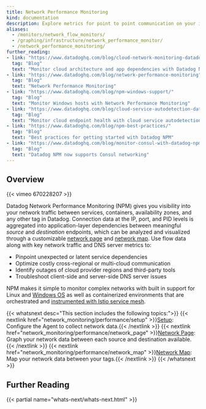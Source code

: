 ```yaml
---
title: Network Performance Monitoring
kind: documentation
description: Explore metrics for point to point communication on your infrastructure.
aliases:
  - /monitors/network_flow_monitors/
  - /graphing/infrastructure/network_performance_monitor/
  - /network_performance_monitoring/
further_reading:
- link: "https://www.datadoghq.com/blog/cloud-network-monitoring-datadog/"
  tag: "Blog"
  text: "Monitor cloud architecture and app dependencies with Datadog NPM"
- link: "https://www.datadoghq.com/blog/network-performance-monitoring"
  tag: "Blog"
  text: "Network Performance Monitoring"
- link: "https://www.datadoghq.com/blog/npm-windows-support/"
  tag: "Blog"
  text: "Monitor Windows hosts with Network Performance Monitoring"
- link: "https://www.datadoghq.com/blog/cloud-service-autodetection-datadog/"
  tag: "Blog"
  text: "Monitor cloud endpoint health with cloud service autodetection"
- link: "https://www.datadoghq.com/blog/npm-best-practices/"
  tag: "Blog"
  text: "Best practices for getting started with Datadog NPM"
- link: "https://www.datadoghq.com/blog/monitor-consul-with-datadog-npm/"
  tag: "Blog"
  text: "Datadog NPM now supports Consul networking"
---
```


## Overview

{{< vimeo 670228207 >}}

Datadog Network Performance Monitoring (NPM) gives you visibility into your network traffic between services, containers, availability zones, and any other tag in Datadog. Connection data at the IP, port, and PID levels is aggregated into application-layer dependencies between meaningful _source_ and _destination_ endpoints, which can be analyzed and visualized through a customizable [network page][1] and [network map][2]. Use flow data along with key network traffic and DNS server metrics to:

* Pinpoint unexpected or latent service dependencies
* Optimize costly cross-regional or multi-cloud communication
* Identify outages of cloud provider regions and third-party tools
* Troubleshoot client-side and server-side DNS server issues

NPM makes it simple to monitor complex networks with built in support for Linux and [Windows OS][3] as well as containerized environments that are orchestrated and [instrumented with Istio service mesh][4].

{{< whatsnext desc="This section includes the following topics:">}}
    {{< nextlink href="network_monitoring/performance/setup" >}}<u>Setup</u>: Configure the Agent to collect network data.{{< /nextlink >}}
    {{< nextlink href="network_monitoring/performance/network_page" >}}<u>Network Page</u>: Graph your network data between each source and destination available.{{< /nextlink >}}
    {{< nextlink href="network_monitoring/performance/network_map" >}}<u>Network Map</u>: Map your network data between your tags.{{< /nextlink >}}
{{< /whatsnext >}}

## Further Reading

{{< partial name="whats-next/whats-next.html" >}}

[1]: https://app.datadoghq.com/network
[2]: https://app.datadoghq.com/network/map
[3]: https://www.datadoghq.com/blog/npm-windows-support/
[4]: https://www.datadoghq.com/blog/monitor-istio-with-npm/

